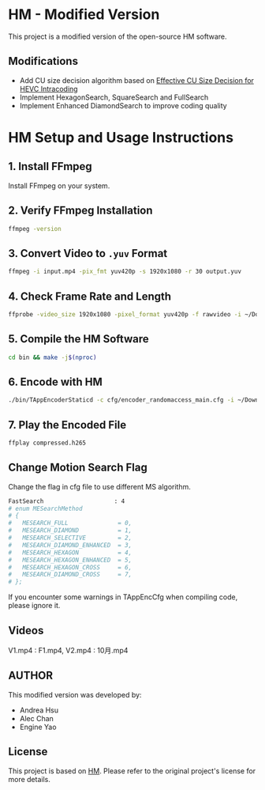 # HM - Modified Version

This project is a modified version of the open-source HM software.

## Modifications
- Add CU size decision algorithm based on [Effective CU Size Decision for HEVC Intracoding](https://ieeexplore.ieee.org/document/6862903)
- Implement HexagonSearch, SquareSearch and FullSearch
- Implement Enhanced DiamondSearch to improve coding quality

# HM Setup and Usage Instructions

## 1. Install FFmpeg
Install FFmpeg on your system.

## 2. Verify FFmpeg Installation
```bash
ffmpeg -version
```

## 3. Convert Video to `.yuv` Format
```bash
ffmpeg -i input.mp4 -pix_fmt yuv420p -s 1920x1080 -r 30 output.yuv
```

## 4. Check Frame Rate and Length
```bash
ffprobe -video_size 1920x1080 -pixel_format yuv420p -f rawvideo -i ~/Downloads/output.yuv
```

## 5. Compile the HM Software
```bash
cd bin && make -j$(nproc)
```

## 6. Encode with HM
```bash
./bin/TAppEncoderStaticd -c cfg/encoder_randomaccess_main.cfg -i ~/Downloads/output.yuv -b compressed.h265 -wdt 1920 -hgt 1080 -fr 25 -f 9875
```

## 7. Play the Encoded File
```bash
ffplay compressed.h265
```

Change Motion Search Flag
-------------------------------
Change the flag in cfg file to use different MS algorithm.
```bash
FastSearch                    : 4         
# enum MESearchMethod
# {
#   MESEARCH_FULL              = 0,
#   MESEARCH_DIAMOND           = 1,
#   MESEARCH_SELECTIVE         = 2,
#   MESEARCH_DIAMOND_ENHANCED  = 3,
#   MESEARCH_HEXAGON           = 4,
#   MESEARCH_HEXAGON_ENHANCED  = 5,
#   MESEARCH_HEXAGON_CROSS     = 6,
#   MESEARCH_DIAMOND_CROSS     = 7,
# };
```
If you encounter some warnings  in TAppEncCfg when compiling code, please ignore it.

Videos
-------------------------------
V1.mp4 : F1.mp4,
V2.mp4 : 10月.mp4

## AUTHOR
This modified version was developed by:
- Andrea Hsu
- Alec Chan
- Engine Yao

## License
This project is based on [HM](https://vcgit.hhi.fraunhofer.de/jvet/HM.git). Please refer to the original project's license for more details.